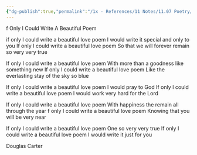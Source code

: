 ```yaml
---
{"dg-publish":true,"permalink":"/1x - References/11 Notes/11.07 Poetry/If Only I Could Write A Beautiful Poem - Douglas Carter/","title":"If Only I Could Write A Beautiful Poem - Douglas Carter","noteIcon":"","created":"2023-09-06T21:34:07.181+03:00","updated":"2024-02-14T20:18:17.955+03:00"}
---
```



f Only I Could Write A Beautiful Poem
  	
if only I could write a beautiful love poem
I would write it special and only to you
If only I could write a beautiful love poem
So that we will forever remain so very very true

If only I could write a beautiful love poem
With more than a goodness like something new
If only I could write a beautiful love poem
Like the everlasting stay of the sky so blue

If only I could write a beautiful love poem
I would pray to God
If only I could write a beautiful love poem
I would work very hard for the Lord

If only I could write a beautiful love poem
With happiness the remain all through the year
f only I could write a beautiful love poem
Knowing that you will be very near

If only I could write a beautiful love poem
One so very very true
If only I could write a beautiful love poem
I would write it just for you

Douglas Carter 